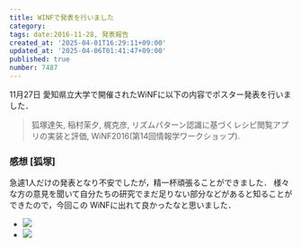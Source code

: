 ```yaml
---
title: WINFで発表を行いました
category:
tags: date:2016-11-28, 発表報告
created_at: '2025-04-01T16:29:11+09:00'
updated_at: '2025-04-06T01:41:47+09:00'
published: true
number: 7487
---
```


11月27日 愛知県立大学で開催されたWiNFに以下の内容でポスター発表を行いました．
> 狐塚達矢, 稲村茉夕, 梶克彦, リズムパターン認識に基づくレシピ閲覧アプリの実装と評価, WiNF2016(第14回情報学ワークショップ).

### 感想 [狐塚]
急遽1人だけの発表となり不安でしたが，精一杯頑張ることができました．
様々な方の意見を聞いて自分たちの研究でまだ足りない部分などがあると知ることができたので，今回この WiNFに出れて良かったなと思いました．

<div class="img-container">
    <ul class="slider">
        <li><a href="/hpg/img/2016/11/kitsune-winf2016-shotgun.jpg" data-lightbox="2016-11-28"><img src="/hpg/img/thumbnail/2016/11/kitsune-winf2016-shotgun.jpg" loading='lazy' /></a></li>
        <li><a href="/hpg/img/2016/11/kitsune-winf2016-poster.jpg" data-lightbox="2016-11-28"><img src="/hpg/img/thumbnail/2016/11/kitsune-winf2016-poster.jpg" loading='lazy' /></a></li>
    </ul>
</div>
